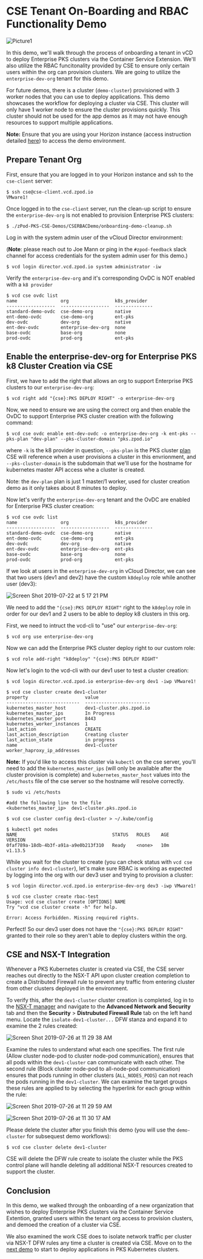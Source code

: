 # CSE Tenant On-Boarding and RBAC Functionality Demo

![Picture1](https://user-images.githubusercontent.com/32826912/61664863-b3564b80-aca1-11e9-8cbd-9f796bb29382.png)

In this demo, we'll walk through the process of onboarding a tenant in vCD to deploy Enterprise PKS clusters via the Container Service Extension. We'll also utilize the RBAC funcitonality provided by CSE to ensure only certain users within the org can provision clusters. We are going to utilize the `enterprise-dev-org` tenant for this demo.

For future demos, there is a cluster (`demo-cluster`) provisioned with 3 worker nodes that you can use to deploy applications. This demo showcases the workflow for deploying a cluster via CSE. This cluster will only have 1 worker node to ensure the cluster provisions quickly. This cluster should not be used for the app demos as it may not have enough resources to support multiple applications.

**Note:** Ensure that you are using your Horizon instance (access instruction detailed [here](https://confluence.eng.vmware.com/display/CPCSA/CSE+zPod+Lab+Access+and+Demo+Scripts)) to access the demo environment.

## Prepare Tenant Org

First, ensure that you are logged in to your Horizon instance and ssh to the `cse-client` server:
~~~
$ ssh cse@cse-client.vcd.zpod.io
VMware1!
~~~
Once logged in to the `cse-client` server, run the clean-up script to ensure the `enterprise-dev-org` is not enabled to provision Enterprise PKS clusters:
~~~
$ ./zPod-PKS-CSE-Demos/CSERBACDemo/onboarding-demo-cleanup.sh
~~~

Log in with the system admin user of the vCloud Director environment: 

(**Note**: please reach out to Joe Mann or ping in the `#zpod-feedback` slack channel for access credentials for the system admin user for this demo.)
~~~
$ vcd login director.vcd.zpod.io system administrator -iw
~~~
Verify the `enterprise-dev-org` and it's corresponding OvDC is NOT enabled with a `k8 provider`
~~~
$ vcd cse ovdc list
name                org                 k8s_provider
------------------  ------------------  --------------
standard-demo-ovdc  cse-demo-org        native
ent-demo-ovdc       cse-demo-org        ent-pks
dev-ovdc            dev-org             native
ent-dev-ovdc        enterprise-dev-org  none
base-ovdc           base-org            none
prod-ovdc           prod-org            ent-pks
~~~

## Enable the enterprise-dev-org for Enterprise PKS k8 Cluster Creation via CSE

First, we have to add the right that allows an org to support Enterprise PKS clusters to our `enterprise-dev-org`:
~~~
$ vcd right add "{cse}:PKS DEPLOY RIGHT" -o enterprise-dev-org
~~~
Now, we need to ensure we are using the correct org and then enable the OvDC to support Enterprise PKS cluster creation with the following command:
~~~
$ vcd cse ovdc enable ent-dev-ovdc -o enterprise-dev-org -k ent-pks --pks-plan "dev-plan" --pks-cluster-domain "pks.zpod.io"
~~~
where `-k` is the k8 provider in question, `--pks-plan` is the PKS cluster [plan](https://docs.pivotal.io/pks/1-4/installing-pks-vsphere.html#plans) CSE will reference when a user provisions a cluster in this envrionment, and `--pks-cluster-domain` is the subdomain that we'll use for the hostname for kubernetes master API access whe a cluster is created.

Note: the `dev-plan` plan is just 1 master/1 worker, used for cluster creation demo as it only takes about 8 minutes to deploy.

Now let's verify the `enterprise-dev-org` tenant and the OvDC are enabled for Enterprise PKS cluster creation:
~~~
$ vcd cse ovdc list
name                org                 k8s_provider
------------------  ------------------  --------------
standard-demo-ovdc  cse-demo-org        native
ent-demo-ovdc       cse-demo-org        ent-pks
dev-ovdc            dev-org             native
ent-dev-ovdc        enterprise-dev-org  ent-pks
base-ovdc           base-org            none
prod-ovdc           prod-org            ent-pks
~~~
If we look at users in the `enterprise-dev-org` in vCloud Director, we can see that two users (dev1 and dev2) have the custom `k8deploy` role while another user (dev3):

![Screen Shot 2019-07-22 at 5 17 21 PM](https://user-images.githubusercontent.com/32826912/61666075-9c652880-aca4-11e9-8177-e7bdc5ec0bdb.png)

We need to add the `"{cse}:PKS DEPLOY RIGHT"` right to the `k8deploy` role in order for our dev1 and 2 users to be able to deploy k8 clusters in this org.

First, we need to intruct the vcd-cli to "use" our `enterprise-dev-org`:
~~~
$ vcd org use enterprise-dev-org
~~~
Now we can add the Enterprise PKS cluster deploy right to our custom role:
~~~
$ vcd role add-right "k8deploy" "{cse}:PKS DEPLOY RIGHT"
~~~
Now let's login to the vcd-cli with our dev1 user to test a cluster creation:
~~~
$ vcd login director.vcd.zpod.io enterprise-dev-org dev1 -iwp VMware1!
~~~
~~~
$ vcd cse cluster create dev1-cluster
property                     value
---------------------------  ------------------------
kubernetes_master_host       dev1-cluster.pks.zpod.io
kubernetes_master_ips        In Progress
kubernetes_master_port       8443
kubernetes_worker_instances  1
last_action                  CREATE
last_action_description      Creating cluster
last_action_state            in progress
name                         dev1-cluster
worker_haproxy_ip_addresses
~~~

**Note:** If you'd like to access this cluster via `kubectl` on the cse server, you'll need to add the `kubernetes_master_ips` (will only be available after the cluster provision is complete) and `kubernetes_master_host` values into the `/etc/hosts` file of the cse server so the hostname will resolve correctly.

~~~
$ sudo vi /etc/hosts

#add the following line to the file
<kubernetes_master_ip>  dev1-cluster.pks.zpod.io
~~~
~~~
$ vcd cse cluster config dev1-cluster > ~/.kube/config
~~~
~~~
$ kubectl get nodes
NAME                                   STATUS   ROLES    AGE    VERSION
0faf789a-18db-4b3f-a91a-a9e0b213f310   Ready    <none>   10m    v1.13.5
~~~

While you wait for the cluster to create (you can check status with `vcd cse cluster info dev1-cluster`), let's make sure RBAC is working as expected by logging into the org with our dev3 user and trying to provision a cluster:
~~~
$ vcd login director.vcd.zpod.io enterprise-dev-org dev3 -iwp VMware1!
~~~
~~~
$ vcd cse cluster create rbac-test
Usage: vcd cse cluster create [OPTIONS] NAME
Try "vcd cse cluster create -h" for help.

Error: Access Forbidden. Missing required rights.
~~~
Perfect! So our dev3 user does not have the `"{cse}:PKS DEPLOY RIGHT"` granted to their role so they aren't able to deploy clusters within the org.

## CSE and NSX-T Integration

Whenever a PKS Kubernetes cluster is created via CSE, the CSE server reaches out directly to the NSX-T API upon cluster creation completion to create a Distributed Firewall rule to prevent any traffic from entering cluster from other clusters deployed in the environment.

To verify this, after the `dev1-cluster` cluster creation is completed, log in to the [NSX-T manager](https://nsx.pks.zpod.io) and navigate to the **Advanced Network and Security** tab and then the **Security** > **Distrubuted Firewall Rule** tab on the left hand menu. Locate the `isolate-dev1-cluster...` DFW stanza and expand it to examine the 2 rules created:

![Screen Shot 2019-07-26 at 11 29 38 AM](https://user-images.githubusercontent.com/32826912/61963590-f8c49280-af99-11e9-8298-c2cd4eefead0.png)

Examine the rules to understand what each one specifies. The first rule (Allow cluster node-pod to cluster node-pod communication), ensures that all pods within the `dev1-cluster` can communicate with each other. The second rule (Block cluster node-pod to all-node-pod communication) ensures that pods running in other clusters (`ALL_NODES_PODS`) can not reach the pods running in the `dev1-cluster`. We can examine the target groups these rules are applied to by selecting the hyperlink for each group within the rule:

![Screen Shot 2019-07-26 at 11 29 59 AM](https://user-images.githubusercontent.com/32826912/61963591-f8c49280-af99-11e9-8f0a-37f0565c1442.png)

![Screen Shot 2019-07-26 at 11 30 17 AM](https://user-images.githubusercontent.com/32826912/61963592-f8c49280-af99-11e9-9488-1231505662a1.png)

Please delete the cluster after you finish this demo (you will use the `demo-cluster` for subsequest demo workflows):

~~~
$ vcd cse cluster delete dev1-cluster
~~~
CSE will delete the DFW rule create to isolate the cluster while the PKS control plane will handle deleting all additional NSX-T resources created to support the cluster.

## Conclusion

In this demo, we walked through the onboarding of a new organization that wishes to deploy Enterprise PKS clusters via the Container Service Extention, granted users within the tenant org access to provision clusters, and demoed the creation of a cluster via CSE.

We also examined the work CSE does to isolate network traffic per cluster via NSX-T DFW rules any time a cluster is created via CSE. Move on to the [next demo](https://github.com/mann1mal/zPod-PKS-CSE-Demos/tree/master/GuestbookDemo) to start to deploy applications in PKS Kubernetes clusters.




